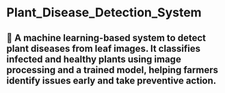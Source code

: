 # Plant_Disease_Detection_System
## 📝 A machine learning-based system to detect plant diseases from leaf images. It classifies infected and healthy plants using image processing and a trained model, helping farmers identify issues early and take preventive action.
